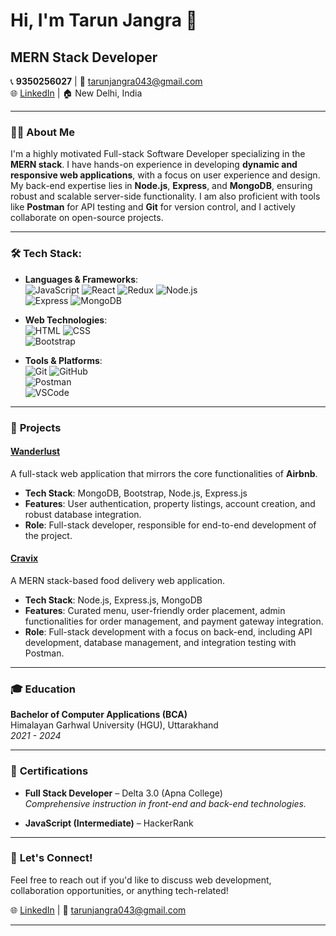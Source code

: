 # Hi, I'm Tarun Jangra 👋

## MERN Stack Developer
📞 **9350256027** | 📧 [tarunjangra043@gmail.com](mailto:tarunjangra043@gmail.com)  
🌐 [LinkedIn](https://www.linkedin.com/in/tarunjangra41/) | 🏠 New Delhi, India  

---

### 👨‍💻 About Me
I'm a highly motivated Full-stack Software Developer specializing in the **MERN stack**. I have hands-on experience in developing **dynamic and responsive web applications**, with a focus on user experience and design. My back-end expertise lies in **Node.js**, **Express**, and **MongoDB**, ensuring robust and scalable server-side functionality. I am also proficient with tools like **Postman** for API testing and **Git** for version control, and I actively collaborate on open-source projects.

---

### 🛠️ **Tech Stack**:
- **Languages & Frameworks**:  
  ![JavaScript](https://img.shields.io/badge/-JavaScript-F7DF1E?logo=javascript&logoColor=black) 
  ![React](https://img.shields.io/badge/-React-61DAFB?logo=react&logoColor=black) 
  ![Redux](https://img.shields.io/badge/-Redux-764ABC?logo=redux&logoColor=white) 
  ![Node.js](https://img.shields.io/badge/-Node.js-339933?logo=nodedotjs&logoColor=white)  
  ![Express](https://img.shields.io/badge/-Express-000000?logo=express&logoColor=white) 
  ![MongoDB](https://img.shields.io/badge/-MongoDB-47A248?logo=mongodb&logoColor=white)  

- **Web Technologies**:  
  ![HTML](https://img.shields.io/badge/-HTML5-E34F26?logo=html5&logoColor=white) 
  ![CSS](https://img.shields.io/badge/-CSS3-1572B6?logo=css3&logoColor=white)  
  ![Bootstrap](https://img.shields.io/badge/-Bootstrap-7952B3?logo=bootstrap&logoColor=white)  

- **Tools & Platforms**:  
  ![Git](https://img.shields.io/badge/-Git-F05032?logo=git&logoColor=white) 
  ![GitHub](https://img.shields.io/badge/-GitHub-181717?logo=github&logoColor=white)  
  ![Postman](https://img.shields.io/badge/-Postman-FF6C37?logo=postman&logoColor=white)  
  ![VSCode](https://img.shields.io/badge/-VSCode-007ACC?logo=visualstudiocode&logoColor=white)  

---

### 🚀 **Projects**

#### [Wanderlust](https://github.com/tarunjangra043/MAJORPROJECT)
A full-stack web application that mirrors the core functionalities of **Airbnb**.  
- **Tech Stack**: MongoDB, Bootstrap, Node.js, Express.js  
- **Features**: User authentication, property listings, account creation, and robust database integration.  
- **Role**: Full-stack developer, responsible for end-to-end development of the project.

#### [Cravix](https://github.com/tarunjangra043/foodDelivery)
A MERN stack-based food delivery web application.  
- **Tech Stack**: Node.js, Express.js, MongoDB  
- **Features**: Curated menu, user-friendly order placement, admin functionalities for order management, and payment gateway integration.  
- **Role**: Full-stack development with a focus on back-end, including API development, database management, and integration testing with Postman.  

---

### 🎓 **Education**

**Bachelor of Computer Applications (BCA)**  
Himalayan Garhwal University (HGU), Uttarakhand  
*2021 - 2024*

---

### 📜 **Certifications**

- **Full Stack Developer** – Delta 3.0 (Apna College)  
  *Comprehensive instruction in front-end and back-end technologies.*  

- **JavaScript (Intermediate)** – HackerRank  

---

### 💬 **Let's Connect!**  
Feel free to reach out if you'd like to discuss web development, collaboration opportunities, or anything tech-related!

🌐 [LinkedIn](https://www.linkedin.com/in/tarunjangra41/) | 📧 [tarunjangra043@gmail.com](mailto:tarunjangra043@gmail.com)

---

